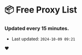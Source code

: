# :package: Free Proxy List
### Updated every 15 minutes.

- Last updated: `2024-10-09 09:21`

:heart:
